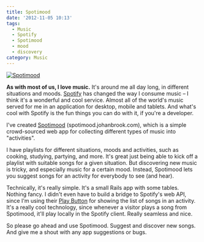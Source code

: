 ```yaml
---
title: Spotimood
date: '2012-11-05 10:13'
tags:
  - Music
  - Spotify
  - Spotimood
  - mood
  - discovery
category: Music
---
```


[ ![Spotimood](http://johanbrook.com/core/wp-content/uploads/2012/11/Skärmavbild-2012-11-04-kl.-19.55.00.png) ](http://spotimood.johanbrook.com)  **As with most of us, I love music.** It's around me all day long, in different situations and moods. [Spotify](http://spotify.com) has changed the way I consume music – I think it's a wonderful and cool service. Almost all of the world's music served for me in an application for desktop, mobile and tablets. And what's cool with Spotify is the fun things you can do with it, if you're a developer.  I've created [Spotimood](http://spotimood.johanbrook.com/) (spotimood.johanbrook.com), which is a simple crowd-sourced web app for collecting different types of music into "activities".  I have playlists for different situations, moods and activities, such as cooking, studying, partying, and more. It's great just being able to kick off a playlist with suitable songs for a given situation. But discovering new music is tricky, and especially music for a certain mood. Instead, Spotimood lets you suggest songs for an activity for everybody to see (and hear).  Technically, it's really simple. It's a small Rails app with some tables. Nothing fancy. I didn't even have to build a bridge to Spotify's web API, since I'm using their [Play Button](https://developer.spotify.com/technologies/spotify-play-button/) for showing the list of songs in an activity. It's a really cool technology, since whenever a visitor plays a song from Spotimood, it'll play locally in the Spotify client. Really seamless and nice.  So please go ahead and use Spotimood. Suggest and discover new songs. And give me a shout with any app suggestions or bugs.
